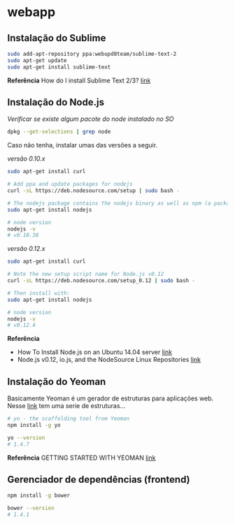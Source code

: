 # webapp

## Instalação do Sublime

```sh
sudo add-apt-repository ppa:webupd8team/sublime-text-2
sudo apt-get update
sudo apt-get install sublime-text
```

**Referência** How do I install Sublime Text 2/3? [link](http://askubuntu.com/questions/172698/how-do-i-install-sublime-text-2-3)

## Instalação do Node.js

*Verificar se existe algum pacote do node instalado no SO*
```sh
dpkg --get-selections | grep node
```

Caso não tenha, instalar umas das versões a seguir.

*versão 0.10.x*
```sh
sudo apt-get install curl

# Add ppa and update packages for nodejs
curl -sL https://deb.nodesource.com/setup | sudo bash -

# The nodejs package contains the nodejs binary as well as npm (a package manager for Node.js)
sudo apt-get install nodejs

# node version
nodejs -v
# v0.10.38

```

*versão 0.12.x*
```sh
sudo apt-get install curl

# Note the new setup script name for Node.js v0.12
curl -sL https://deb.nodesource.com/setup_0.12 | sudo bash -

# Then install with:
sudo apt-get install nodejs

# node version
nodejs -v
# v0.12.4

```

**Referência** 

* How To Install Node.js on an Ubuntu 14.04 server [link](https://www.digitalocean.com/community/tutorials/how-to-install-node-js-on-an-ubuntu-14-04-server)
* Node.js v0.12, io.js, and the NodeSource Linux Repositories [link](https://nodesource.com/blog/nodejs-v012-iojs-and-the-nodesource-linux-repositories)

## Instalação do Yeoman
Basicamente Yeoman é um gerador de estruturas para aplicações web. Nesse [link](http://yeoman.io/generators/) tem uma serie de estruturas...

```sh
# yo - the scaffolding tool from Yeoman
npm install -g yo

yo --version
# 1.4.7
```

**Referência** GETTING STARTED WITH YEOMAN [link](http://yeoman.io/learning/index.html)

## Gerenciador de dependências (frontend)

```sh
npm install -g bower

bower --version
# 1.4.1
```
